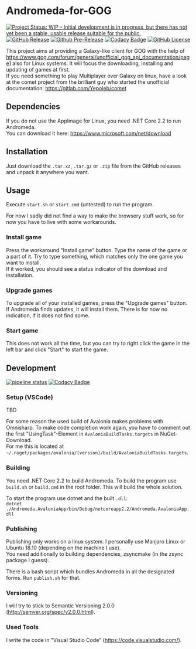 # Andromeda-for-GOG

[![Project Status: WIP – Initial development is in progress, but there has not yet been a stable, usable release suitable for the public.](http://www.repostatus.org/badges/latest/active.svg)](http://www.repostatus.org/#active)
[![GitHub Release](https://img.shields.io/github/release/NicoVIII/Andromeda-for-GOG.svg)](https://github.com/NicoVIII/Andromeda-for-GOG/releases/latest)
[![Github Pre-Release](https://img.shields.io/github/release/NicoVIII/Andromeda-for-GOG/all.svg?label=prerelease)](https://github.com/NicoVIII/Andromeda-for-GOG/releases)
[![Codacy Badge](https://api.codacy.com/project/badge/Grade/6264734ca94e494c87a6420a56aa4ebf)](https://www.codacy.com/app/NicoVIII/Andromeda-for-GOG?utm_source=gitlab.com&utm_medium=referral&utm_content=NicoVIII/Andromeda-for-GOG&utm_campaign=Badge_Grade)
[![GitHub License](https://img.shields.io/badge/license-MIT-blue.svg)](https://raw.githubusercontent.com/NicoVIII/Andromeda-for-GOG/master/LICENSE)

This project aims at providing a Galaxy-like client for GOG with the help of <https://www.gog.com/forum/general/unofficial_gog_api_documentation/page1> also for Linux systems. It will focus the downloading, installing and updating of games at first.  
If you need something to play Multiplayer over Galaxy on linux, have a look at the comet project from the brilliant guy who started the unofficial documentation:
<https://gitlab.com/Yepoleb/comet>

## Dependencies

If you do not use the AppImage for Linux, you need .NET Core 2.2 to run Andromeda.  
You can download it here: <https://www.microsoft.com/net/download>

## Installation

Just download the `.tar.xz`, `.tar.gz` or `.zip` file from the GitHub releases and unpack it anywhere you want.

## Usage

Execute `start.sh` or `start.cmd` (untested) to run the program.

For now I sadly did not find a way to make the browsery stuff work, so for now you have to live with some workarounds.

### Install game

Press the workaround "Install game" button. Type the name of the game or a part of it. Try to type something, which matches only the one game you want to install.  
If it worked, you should see a status indicator of the download and installation.

### Upgrade games

To upgrade all of your installed games, press the "Upgrade games" button. If Andromeda finds updates, it will install them. There is for now no indication, if it does not find some.

### Start game

This does not work all the time, but you can try to right click the game in the left bar and click "Start" to start the game.

## Development

[![pipeline status](https://gitlab.com/NicoVIII/Andromeda-for-GOG/badges/develop/pipeline.svg)](https://gitlab.com/NicoVIII/Andromeda-for-GOG/commits/develop)
[![Codacy Badge](https://api.codacy.com/project/badge/Grade/6264734ca94e494c87a6420a56aa4ebf?branch=develop)](https://www.codacy.com/app/NicoVIII/Andromeda-for-GOG?utm_source=gitlab.com&utm_medium=referral&utm_content=NicoVIII/Andromeda-for-GOG&utm_campaign=Badge_Grade)

### Setup (VSCode)

TBD

For some reason the used build of Avalonia makes problems with Omnisharp. To make code completion work again, you have to comment out the first "UsingTask"-Element in `AvaloniaBuildTasks.targets` in NuGet-Download.  
For me this is located at `~/.nuget/packages/avalonia/[version]/build/AvaloniaBuildTasks.targets`.

### Building

You need .NET Core 2.2 to build Andromeda.
To build the program use `build.sh` or `build.cmd` in the root folder. This will build the whole solution.

To start the program use dotnet and the built `.dll`:  
`dotnet ./Andromeda.AvaloniaApp/bin/Debug/netcoreapp2.2/Andromeda.AvaloniaApp.dll`

### Publishing

Publishing only works on a linux system. I personally use Manjaro Linux or Ubuntu 18.10 (depending on the machine I use).  
You need additionally to building dependencies, zsyncmake (in the zsync package I guess).

There is a bash script which bundles Andromeda in all the designated forms. Run `publish.sh` for that.

### Versioning

I will try to stick to Semantic Versioning 2.0.0 (<http://semver.org/spec/v2.0.0.html>).

### Used Tools

I write the code in "Visual Studio Code" (<https://code.visualstudio.com/>).
